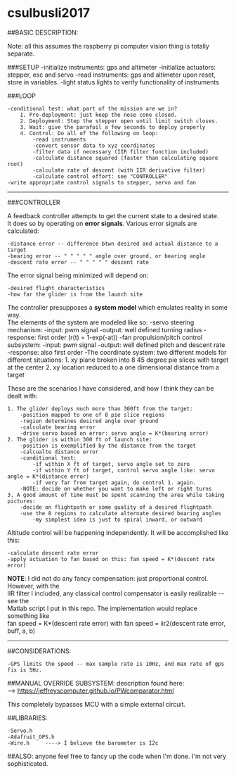 # csulbusli2017

##BASIC DESCRIPTION:

Note: all this assumes the raspberry pi computer vision thing is totally separate.

###SETUP
	-initialize instruments: gps and altimeter
	-initialize actuators: stepper, esc and servo
	-read instruments: gps and altimeter upon reset, store in variables.
	-light status lights to verify functionality of instruments

###LOOP

	-conditional test: what part of the mission are we in?
		1. Pre-deployment: just keep the nose cone closed.
		2. Deployment: Step the stepper open until limit switch closes.
		3. Wait: give the parafoil a few seconds to deploy properly
		4. Control: Do all of the following on loop:
			-read instruments
			-convert sensor data to xyz coordinates
			-filter data if necessary (IIR filter function included)
			-calculate distance squared (faster than calculating square root)
			-calculate rate of descent (with IIR derivative filter)
			-calculate control effort: see "CONTROLLER"
	-write appropriate control signals to stepper, servo and fan
---
###CONTROLLER

A feedback controller attempts to get the current state to a desired state.    
It does so by operating on **error signals**. Various error signals are calculated:
	
	-distance error -- difference btwn desired and actual distance to a target
	-bearing error -- " " " " " angle over ground, or bearing angle
	-descent rate error -- " " " " " descent rate

The error signal being minimized will depend on:
	
	-desired flight characteristics
	-how far the glider is from the launch site

The controller presupposes a **system model** which emulates reality in some way.  
The elements of the system are modeled like so:
	-servo steering mechanism:
		-input: pwm signal
		-output: well defined turning radius
		-response: first order (r(t) = 1-exp(-at))
	-fan propulsion/pitch control subsystem:
		-input: pwm signal
		-output: well defined pitch and descent rate
		-response: also first order
	-The coordinate system: two different models for different situations:
		1. xy plane broken into 8 45 degree pie slices with target at the center
		2. xy location reduced to a one dimensional distance from a target

These are the scenarios I have considered, and how I think they can be dealt with:
	
	1. The glider deploys much more than 300ft from the target:
		-position mapped to one of 8 pie slice regions
		-region determines desired angle over ground
		-calculate bearing error
		-drive servo based on error: servo angle = K*(bearing error)
	2. The glider is within 300 ft of launch site:
		-position is exemplified by the distance from the target
		-calcualte distance error
		-conditional test:
			-if within X ft of target, servo angle set to zero
			-if within Y ft of target, control servo angle like: servo angle = K*(distance error) 
			-if very far from target again, do control 1. again.
		-NOTE: decide on whether you want to make left or right turns
	3. A good amount of time must be spent scanning the area while taking pictures:
		-decide on flightpath or some quality of a desired flightpath
		-use the 8 regions to calculate alternate desired bearing angles
			-my simplest idea is just to spiral inward, or outward

Altitude control will be happening independently. It will be accomplished like this:
	
	-calculate descent rate error
	-apply actuation to fan based on this: fan speed = K*(descent rate error)

**NOTE**: I did not do any fancy compensation: just proportional control. However, with the    
IIR filter I included, any classical control compensator is easily realizable -- see the    
Matlab script I put in this repo. The implementation would replace something like    
fan speed = K*(descent rate error) with fan speed = iir2(descent rate error, buff, a, b)

---

##CONSIDERATIONS:

	-GPS limits the speed -- max sample rate is 10Hz, and max rate of gps fix is 5Hz.

##MANUAL OVERRIDE SUBSYSTEM:
description found here:   
--> https://jeffreyscomputer.github.io/PWcomparator.html

This completely bypasses MCU with a simple external circuit.  

##LIBRARIES:

	-Servo.h  
	-Adafruit_GPS.h  
	-Wire.h     ----> I believe the barometer is I2c


##ALSO:
anyone feel free to fancy up the code when I'm done. I'm not very sophisticated.
